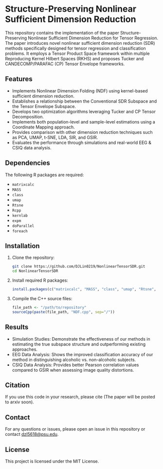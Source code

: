 # Structure-Preserving Nonlinear Sufficient Dimension Reduction

This repository contains the implementation of the paper Structure-Preserving Nonlinear Sufficient Dimension Reduction for Tensor Regression. The paper introduces novel nonlinear sufficient dimension reduction (SDR) methods specifically designed for tensor regression and classification problems. It employs a Tensor Product Space framework within multiple Reproducing Kernel Hilbert Spaces (RKHS) and proposes Tucker and CANDECOMP/PARAFAC (CP) Tensor Envelope frameworks.

## Features
- Implements Nonlinear Dimension Folding (NDF) using kernel-based sufficient dimension reduction.
- Establishes a relationship between the Conventional SDR Subspace and the Tensor Envelope Subspace.
- Develops two optimization algorithms leveraging Tucker and CP Tensor Decomposition.
- Implements both population-level and sample-level estimations using a Coordinate Mapping approach.
- Provides comparison with other dimension reduction techniques such as PCA, UMAP, t-SNE, LDA, SIR, and GSIR.
- Evaluates the performance through simulations and real-world EEG & CSIQ data analysis.




## Dependencies
The following R packages are required:
- `matrixcalc`
- `MASS`
- `class`
- `umap`
- `Rtsne`
- `Rcpp`
- `kernlab`
- `expm`
- `doParallel`
- `foreach`

## Installation
1. Clone the repository:
   ```sh
   git clone https://github.com/DJLin0219/NonlinearTensorSDR.git
   cd NonlinearTensorSDR
   ```

2. Install required R packages:
   ```r
   install.packages(c("matrixcalc", "MASS", "class", "umap", "Rtsne", "Rcpp", "kernlab", "expm", "doParallel", "foreach"))
   ```

3. Compile the C++ source files:
   ```r
   file_path <- "/path/to/repository"
   sourceCpp(paste(file_path, "NDF.cpp", sep="/"))
   ```
## Results
- Simulation Studies: Demonstrate the effectiveness of our methods in estimating the true subspace structure and outperforming existing approaches.
- EEG Data Analysis: Shows the improved classification accuracy of our method in distinguishing alcoholic vs. non-alcoholic subjects.
- CSIQ Data Analysis: Provides better Pearson correlation values compared to GSIR when assessing image quality distortions.

## Citation
If you use this code in your research, please cite (The paper will be posted to arxiv soon).

## Contact

For any questions or issues, please open an issue in this repository or contact dzl5618@psu.edu.

## License
This project is licensed under the MIT License.
